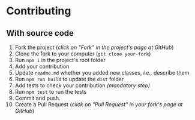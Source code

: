 # Contributing

## With source code

1. Fork the project (_click on "Fork" in the project's page at GitHub_)
2. Clone the fork to your computer (`git clone your-fork`)
3. Run `npm i` in the project's root folder
4. Add your contribution
5. Update `readme.md` whether you added new classes, _i.e.,_ describe them
6. Run `npm run build` to update the `dist` folder
7. Add tests to check your contribution _(mandatory step)_
8. Run `npm test` to run the tests
9. Commit and push.
10. Create a Pull Request (_click on "Pull Request" in your fork's page at GitHub_)
